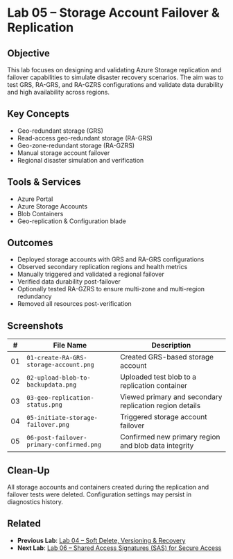 # Lab 05 – Storage Account Failover & Replication

## Objective

This lab focuses on designing and validating Azure Storage replication and failover capabilities to simulate disaster recovery scenarios. The aim was to test GRS, RA-GRS, and RA-GZRS configurations and validate data durability and high availability across regions.

## Key Concepts

- Geo-redundant storage (GRS)
- Read-access geo-redundant storage (RA-GRS)
- Geo-zone-redundant storage (RA-GZRS)
- Manual storage account failover
- Regional disaster simulation and verification

## Tools & Services

- Azure Portal
- Azure Storage Accounts
- Blob Containers
- Geo-replication & Configuration blade

## Outcomes

- Deployed storage accounts with GRS and RA-GRS configurations
- Observed secondary replication regions and health metrics
- Manually triggered and validated a regional failover
- Verified data durability post-failover
- Optionally tested RA-GZRS to ensure multi-zone and multi-region redundancy
- Removed all resources post-verification

## Screenshots

| #   | File Name                               | Description                                                       |
|-----|-----------------------------------------|-------------------------------------------------------------------|
| 01  | `01-create-RA-GRS-storage-account.png`  | Created GRS-based storage account                                 |
| 02  | `02-upload-blob-to-backupdata.png`      | Uploaded test blob to a replication container                     |
| 03  | `03-geo-replication-status.png`         | Viewed primary and secondary replication region details           |
| 04  | `05-initiate-storage-failover.png`      | Triggered storage account failover                                |
| 05  | `06-post-failover-primary-confirmed.png`| Confirmed new primary region and blob data integrity              |



## Clean-Up

All storage accounts and containers created during the replication and failover tests were deleted. Configuration settings may persist in diagnostics history.

## Related

- **Previous Lab**: [Lab 04 – Soft Delete, Versioning & Recovery](../Lab04-SoftDelete-Versioning-Recovery)
- **Next Lab**: [Lab 06 – Shared Access Signatures (SAS) for Secure Access](../Lab06-Shared-Access-Signatures)
